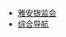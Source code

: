 - [雅安银监会](http://zw.huatu.com/buwei2015/983.html)
- [综合导航](http://zw.huatu.com/buweisearch/26.html)
